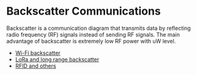 # Backscatter Communications

Backscatter is a communication diagram that transmits data by reflecting radio frequency (RF) signals instead of sending RF signals.
The main advantage of backscatter is extremely low RF power with uW level.

- [Wi-Fi backscatter](./wifi_backscatter.md)
- [LoRa and long range backscatter](./lora_backscatter.md)
- [RFID and others](./RFID.md)
